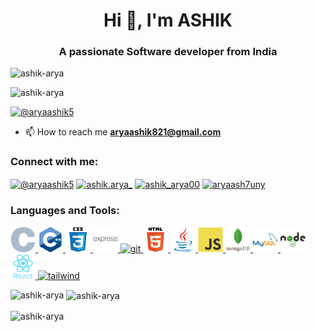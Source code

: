 
<h1 align="center">Hi 👋, I'm ASHIK</h1>
<h3 align="center">A passionate Software developer from India</h3>

<p align="left"> <img src="https://komarev.com/ghpvc/?username=ashik-arya&label=Profile%20views&color=0e75b6&style=flat" alt="ashik-arya" /> </p>

<p align="left"> <img src="https://komarev.com/ghpvc/?username=ashik-arya&label=Profile%20views&color=0e75b6&style=flat" alt="ashik-arya" /> </p>

<p align="left"> <a href="https://twitter.com/@aryaashik5" target="blank"><img src="https://img.shields.io/twitter/follow/@aryaashik5?logo=twitter&style=for-the-badge" alt="@aryaashik5" /></a> </p>


- 📫 How to reach me **aryaashik821@gmail.com**

<h3 align="left">Connect with me:</h3>
<p align="left">
<a href="https://twitter.com/@aryaashik5" target="blank"><img align="center" src="https://raw.githubusercontent.com/rahuldkjain/github-profile-readme-generator/master/src/images/icons/Social/twitter.svg" alt="@aryaashik5" height="30" width="40" /></a>
<a href="https://instagram.com/ashik.arya_" target="blank"><img align="center" src="https://raw.githubusercontent.com/rahuldkjain/github-profile-readme-generator/master/src/images/icons/Social/instagram.svg" alt="ashik.arya_" height="30" width="40" /></a>
<a href="https://www.leetcode.com/ashik_arya00" target="blank"><img align="center" src="https://raw.githubusercontent.com/rahuldkjain/github-profile-readme-generator/master/src/images/icons/Social/leet-code.svg" alt="ashik_arya00" height="30" width="40" /></a>
<a href="https://auth.geeksforgeeks.org/user/aryaash7uny" target="blank"><img align="center" src="https://raw.githubusercontent.com/rahuldkjain/github-profile-readme-generator/master/src/images/icons/Social/geeks-for-geeks.svg" alt="aryaash7uny" height="30" width="40" /></a>
</p>

<h3 align="left">Languages and Tools:</h3>
<p align="left"> <a href="https://www.cprogramming.com/" target="_blank" rel="noreferrer"> <img src="https://raw.githubusercontent.com/devicons/devicon/master/icons/c/c-original.svg" alt="c" width="40" height="40"/> </a> <a href="https://www.w3schools.com/cpp/" target="_blank" rel="noreferrer"> <img src="https://raw.githubusercontent.com/devicons/devicon/master/icons/cplusplus/cplusplus-original.svg" alt="cplusplus" width="40" height="40"/> </a> <a href="https://www.w3schools.com/css/" target="_blank" rel="noreferrer"> <img src="https://raw.githubusercontent.com/devicons/devicon/master/icons/css3/css3-original-wordmark.svg" alt="css3" width="40" height="40"/> </a> <a href="https://expressjs.com" target="_blank" rel="noreferrer"> <img src="https://raw.githubusercontent.com/devicons/devicon/master/icons/express/express-original-wordmark.svg" alt="express" width="40" height="40"/> </a> <a href="https://git-scm.com/" target="_blank" rel="noreferrer"> <img src="https://www.vectorlogo.zone/logos/git-scm/git-scm-icon.svg" alt="git" width="40" height="40"/> </a> <a href="https://www.w3.org/html/" target="_blank" rel="noreferrer"> <img src="https://raw.githubusercontent.com/devicons/devicon/master/icons/html5/html5-original-wordmark.svg" alt="html5" width="40" height="40"/> </a> <a href="https://www.java.com" target="_blank" rel="noreferrer"> <img src="https://raw.githubusercontent.com/devicons/devicon/master/icons/java/java-original.svg" alt="java" width="40" height="40"/> </a> <a href="https://developer.mozilla.org/en-US/docs/Web/JavaScript" target="_blank" rel="noreferrer"> <img src="https://raw.githubusercontent.com/devicons/devicon/master/icons/javascript/javascript-original.svg" alt="javascript" width="40" height="40"/> </a> <a href="https://www.mongodb.com/" target="_blank" rel="noreferrer"> <img src="https://raw.githubusercontent.com/devicons/devicon/master/icons/mongodb/mongodb-original-wordmark.svg" alt="mongodb" width="40" height="40"/> </a> <a href="https://www.mysql.com/" target="_blank" rel="noreferrer"> <img src="https://raw.githubusercontent.com/devicons/devicon/master/icons/mysql/mysql-original-wordmark.svg" alt="mysql" width="40" height="40"/> </a> <a href="https://nodejs.org" target="_blank" rel="noreferrer"> <img src="https://raw.githubusercontent.com/devicons/devicon/master/icons/nodejs/nodejs-original-wordmark.svg" alt="nodejs" width="40" height="40"/> </a> <a href="https://reactjs.org/" target="_blank" rel="noreferrer"> <img src="https://raw.githubusercontent.com/devicons/devicon/master/icons/react/react-original-wordmark.svg" alt="react" width="40" height="40"/> </a> <a href="https://tailwindcss.com/" target="_blank" rel="noreferrer"> <img src="https://www.vectorlogo.zone/logos/tailwindcss/tailwindcss-icon.svg" alt="tailwind" width="40" height="40"/> </a> </p>

<p><img align="left" src="https://github-readme-stats.vercel.app/api/top-langs?username=ashik-arya&show_icons=true&locale=en&layout=compact" alt="ashik-arya" /></p>

<p>&nbsp;<img align="center" src="https://github-readme-stats.vercel.app/api?username=ashik-arya&show_icons=true&locale=en" alt="ashik-arya" /></p>

<p><img align="center" src="https://github-readme-streak-stats.herokuapp.com/?user=ashik-arya&" alt="ashik-arya" /></p>
